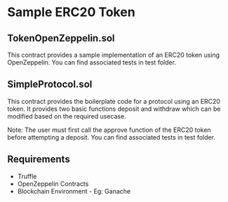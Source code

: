 # Sample ERC20 Token

## TokenOpenZeppelin.sol 
This contract provides a sample implementation of an ERC20 token using OpenZeppelin. You can find associated tests in test folder.


## SimpleProtocol.sol
This contract provides the boilerplate code for a protocol using an ERC20 token. It provides two basic functions deposit and withdraw which can be modified based on the required usecase. 

Note: The user must first call the approve function of the ERC20 token before attempting a deposit. You can find associated tests in test folder.


## Requirements
- Truffle
- OpenZeppelin Contracts
- Blockchain Environment - Eg: Ganache